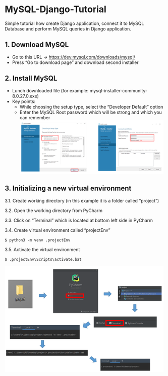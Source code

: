 # MySQL-Django-Tutorial
Simple tutorial how create Django application, connect it to MySQL Database and perform MySQL queries in Django application.


## 1. Download MySQL
- Go to this URL -> https://dev.mysql.com/downloads/mysql/
- Press “Go to download page” and download second installer


## 2. Install MySQL
- Lunch downloaded file (for example: mysql-installer-community-8.0.27.0.exe)
- Key points:
    - While choosing the setup type, select the “Developer Default” option
    - Enter the MySQL Root password which will be strong and which you can remember
![step2](images/step2.PNG)

## 3. Initializing a new virtual environment 
 
3.1. Create working directory 
(in this example it is a folder called “project”)

3.2. Open the working directory from PyCharm
 
3.3. Click on “Terminal” which is located at bottom left side in PyCharm

3.4. Create virtual environment called “projectEnv”

```
$ python3 -m venv .projectEnv
```

3.5. Activate the virtual environment

```
$ .projectEnv\Scripts\activate.bat
```
![step3](images/step3.PNG)
